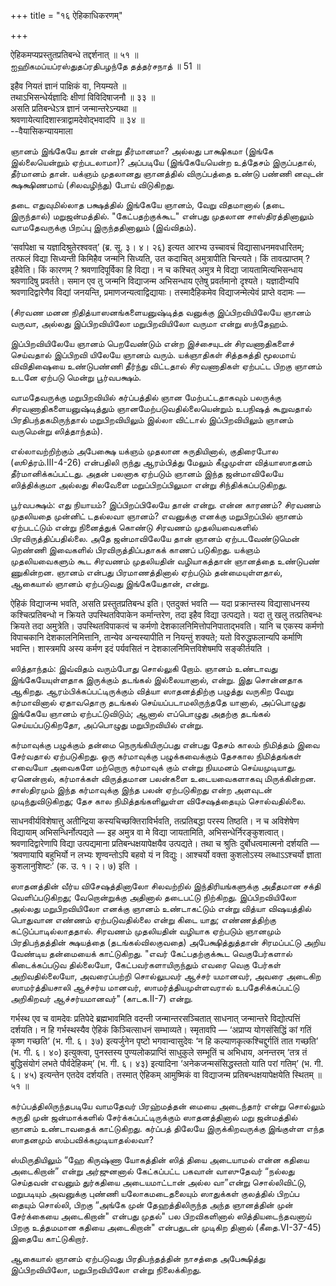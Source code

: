 +++
title = "१६ ऐहिकाधिकरणम्"

+++

ऐहिकमप्यप्रस्तुतप्रतिबन्धे तद्दर्शनात् ॥ ५१ ॥  
ஐஹிகமப்யப்ரஸ்துதப்ரதிபழந்தே தத்தர்சநாத் ॥ 51 ॥

इहैव नियतं ज्ञानं पाक्षिकं वा, नियम्यते ॥  
तथाऽभिसन्धेर्यज्ञादिः क्षीणां विविदिषाजनौ ॥ ३३ ॥  
असति प्रतिबन्धेऽत्र ज्ञानं जन्मान्तरेऽन्यथा ॥  
श्रवणायेत्यादिशास्त्राद्वामदेवोद्भवादपि ॥ ३४ ॥  
--वैयासिकन्यायमाला

ஞானம் இங்கேயே தான் என்று தீர்மானமா? அல்லது பாக்ஷிகமா (இங்கே
இல்லையென்றும் ஏற்படலாமா)? அப்படியே (இங்கேயேயென்ற உத்தேசம் இருப்பதால்,
தீர்மானம் தான். யக்ஞம் முதலானது ஞானத்தில் விருப்பத்தை உண்டு பண்ணி னவுடன்
க்ஷக்ஷிணமாய் (சிலவழிந்து) போய் விடுகிறது.

தடை எதுவுமில்லாத பக்ஷத்தில் இங்கேயே ஞானம், வேறு விதமானால் (தடை
இருந்தால்) மறுஜன்மத்தில். "கேட்பதற்குக்கூட" என்பது முதலான
சாஸ்திரத்தினாலும் வாமதேவருக்கு பிறப்பு இருந்ததினாலும் (இவ்விதம்).

‘सर्वापेक्षा च यज्ञादिश्रुतेरश्ववत्’ (ब्र. सू. ३। ४। २६) इत्यत आरभ्य
उच्चावचं विद्यासाधनमवधारितम्; तत्फलं विद्या सिध्यन्ती किमिहैव जन्मनि
सिध्यति, उत कदाचित् अमुत्रापीति चिन्त्यते। किं तावत्प्राप्तम् ?
इहैवेति। किं कारणम् ? श्रवणादिपूर्विका हि विद्या। न च कश्चित् अमुत्र
मे विद्या जायतामित्यभिसन्धाय श्रवणादिषु प्रवर्तते। समान एव तु जन्मनि
विद्याजन्म अभिसन्धाय एतेषु प्रवर्तमानो दृश्यते। यज्ञादीन्यपि
श्रवणादिद्वारेणैव विद्यां जनयन्ति, प्रमाणजन्यत्वाद्विद्यायाः।
तस्मादैहिकमेव विद्याजन्मेत्येवं प्राप्ते वदामः —

(சிரவண மனன நிதித்யாஸனங்களையனுஷ்டித்த வனுக்கு இப்பிறவியிலேயே ஞானம் வருவா,
அல்லது இப்பிறவியிலோ மறுபிறவியிலோ வருமா என்று ஸந்தேஹம்.

இப்பிறவியிலேயே ஞானம் பெறவேண்டும் என்ற இச்சையுடன் சிரவணாதிகளைச் செய்வதால்
இப்பிறவி யிலேயே ஞானம் வரும். யக்ஞாதிகள் சித்தசுத்தி மூலமாய் விவிதிஷையை
உண்டுபண்ணி தீர்ந்து விட்டதால் சிரவணாதிகள் ஏற்பட்ட பிறகு ஞானம் உடனே
ஏற்படு மென்று பூர்வபக்ஷம்.

வாமதேவருக்கு மறுபிறவியில் கர்ப்பத்தில் ஞான மேற்பட்டதாகவும் பலருக்கு
சிரவணாதிகளையனுஷ்டித்தும் ஞானமேற்படுவதில்லையென்றும் உபநிஷத் கூறுவதால்
பிரதிபந்தகமிருந்தால் மறுபிறவியிலும் இல்லா விட்டால் இப்பிறவியிலும் ஞானம்
வருமென்று ஸித்தாந்தம்).

எல்லாவற்றிற்கும் அபேக்ஷை யக்ஞம் முதலான சுருதியினால், குதிரைபோல
(ஸூத்ரம்.III-4-26) என்பதிலி ருந்து ஆரம்பித்து மேலும் கீழுமுள்ள
வித்யாஸாதனம் தீர்மானிக்கப்பட்டது. அதன் பலனாக ஏற்படும் ஞானம் இந்த
ஜன்மாவிலேயே ஸித்திக்குமா அல்லது சிலவேளை மறுப்பிறப்பிலுமா என்று
சிந்திக்கப்படுகிறது.

பூர்வபக்ஷம்: எது நியாயம்? இப்பிறப்பிலேயே தான் என்று. என்ன காரணம்?
சிரவணம் முதலியதை முன்னிட் டதல்லவா ஞானம்? எவனுக்கு எனக்கு மறுபிறப்பில்
ஞானம் ஏற்படட்டும் என்று நினைத்துக் கொண்டு சிரவணம் முதலியவைகளில்
பிரவிருத்திப்பதில்லை. அதே ஜன்மாவிலேயே தான் ஞானம் ஏற்படவேண்டுமென் றெண்ணி
இவைகளில் பிரவிருத்திப்பதாகக் காணப் படுகிறது. யக்ஞம் முதலியவைகளும் கூட
சிரவணம் முதலியதின் வழியாகத்தான் ஞானத்தை உண்டுபண் ணுகின்றன. ஞானம் என்பது
பிரமாணத்தினால் ஏற்படும் தன்மையுள்ளதால், ஆகையால் ஞானம் ஏற்படுவது
இங்கேயேதான், என்று.

ऐहिकं विद्याजन्म भवति, असति प्रस्तुतप्रतिबन्ध इति। एतदुक्तं भवति — यदा
प्रक्रान्तस्य विद्यासाधनस्य कश्चित्प्रतिबन्धो न क्रियते उपस्थितविपाकेन
कर्मान्तरेण, तदा इहैव विद्या उत्पद्यते। यदा तु खलु तत्प्रतिबन्धः
क्रियते तदा अमुत्रेति। उपस्थितविपाकत्वं च कर्मणो
देशकालनिमित्तोपनिपाताद्भवति। यानि च एकस्य कर्मणो विपाचकानि
देशकालनिमित्तानि, तान्येव अन्यस्यापीति न नियन्तुं शक्यते; यतो
विरुद्धफलान्यपि कर्माणि भवन्ति। शास्त्रमपि अस्य कर्मण इदं पर्यवसितं न
देशकालनिमित्तविशेषमपि सङ्कीर्तयति ।

ஸித்தாந்தம்: இவ்விதம் வரும்போது சொல்லுகி றோம். ஞானம் உண்டாவது
இங்கேயேயுள்ளதாக இருக்கும் தடங்கல் இல்லையானால், என்று. இது சொன்னதாக
ஆகிறது. ஆரம்பிக்கப்பட்டிருக்கும் வித்யா ஸாதனத்திற்கு பழுத்து வருகிற வேறு
கர்மாவினால் ஏதாவதொரு தடங்கல் செய்யப்படாமலிருந்ததே யானால், அப்பொழுது
இங்கேயே ஞானம் ஏற்பட்டுவிடும்; ஆனால் எப்பொழுது அதற்கு தடங்கல்
செய்யப்படுகிறதோ, அப்பொழுது மறுபிறவியில் என்று.

கர்மாவுக்கு பழுக்கும் தன்மை நெருங்கியிருப்பது என்பது தேசம் காலம்
நிமித்தம் இவை சேர்வதால் ஏற்படுகிறது. ஒரு கர்மாவுக்கு பழுக்கவைக்கும்
தேசகால நிமித்தங்கள் எவையோ அவைகளே மற்றொரு கர்மாவுக் கும் என்று நியமனம்
செய்யமுடியாது. ஏனென்றால், கர்மாக்கள் விருத்தமான பலன்களை உடையவைகளாகவு
மிருக்கின்றன. சாஸ்திரமும் இந்த கர்மாவுக்கு இந்த பலன் ஏற்படுகிறது என்ற
அளவுடன் முடிந்துவிடுகிறது; தேச கால நிமித்தங்களிலுள்ள விசேஷத்தையும்
சொல்வதில்லை.

साधनवीर्यविशेषात्तु अतीन्द्रिया कस्यचिच्छक्तिराविर्भवति, तत्प्रतिबद्धा
परस्य तिष्ठति। न च अविशेषेण विद्यायाम् अभिसन्धिर्नोत्पद्यते — इह अमुत्र
वा मे विद्या जायतामिति, अभिसन्धेर्निरङ्कुशत्वात्। श्रवणादिद्वारेणापि
विद्या उत्पद्यमाना प्रतिबन्धक्षयापेक्षयैव उत्पद्यते। तथा च श्रुतिः
दुर्बोधत्वमात्मनो दर्शयति — ‘श्रवणायापि बहुभिर्यो न लभ्यः शृण्वन्तोऽपि
बहवो यं न विद्युः। आश्चर्यो वक्ता कुशलोऽस्य लब्धाऽऽश्चर्यो ज्ञाता
कुशलानुशिष्टः’ (क. उ. १। २। ७) इति ।

ஸாதனத்தின் வீர்ய விசேஷத்தினாலோ சிலவற்றில் இந்திரியங்களுக்கு அதீதமான
சக்தி வெளிப்படுகிறது; வேறொன்றுக்கு அதினால் தடைபட்டு நிற்கிறது.
இப்பிறவியிலோ அல்லது மறுபிறவியிலோ எனக்கு ஞானம் உண்டாகட்டும் என்று வித்யா
விஷயத்தில் பொதுவான எண்ணம் ஏற்படுவதில்லை என்று கிடை யாது; எண்ணத்திற்கு
கட்டுப்பாடில்லாததால். சிரவணம் முதலியதின் வழியாக ஏற்படும் ஞானமும்
பிரதிபந்தத்தின் க்ஷயத்தை (தடங்கல்விலகுவதை) அபேக்ஷித்துத்தான் சிரமப்பட்டு
அறிய வேண்டிய தன்மையைக் காட்டுகிறது. "எவர் கேட்பதற்குக்கூட வெகுபேர்களால்
கிடைக்கப்படுவ தில்லையோ, கேட்பவர்களாயிருந்தும் எவரை வெகு பேர்கள்
அறிவதில்லையோ, அவரைப்பற்றி சொல்லுபவர் ஆச்சர் யமானவர், அவரை அடைகிற
ஸாமர்த்தியசாலி ஆச்சர்ய மானவர், ஸாமர்த்தியமுள்ளவரால் உபதேசிக்கப்பட்டு
அறிகிறவர் ஆச்சர்யமானவர்" (காடக.II-7) என்று.

गर्भस्थ एव च वामदेवः प्रतिपेदे ब्रह्मभावमिति वदन्ती जन्मान्तरसञ्चितात्
साधनात् जन्मान्तरे विद्योत्पत्तिं दर्शयति। न हि गर्भस्थस्यैव ऐहिकं
किञ्चित्साधनं सम्भाव्यते। स्मृतावपि — ‘अप्राप्य योगसंसिद्धिं कां गतिं
कृष्ण गच्छति’ (भ. गी. ६। ३७) इत्यर्जुनेन पृष्टो भगवान्वासुदेवः ‘न हि
कल्याणकृत्कश्चिद्दुर्गतिं तात गच्छति’ (भ. गी. ६। ४०) इत्युक्त्वा,
पुनस्तस्य पुण्यलोकप्राप्तिं साधुकुले सम्भूतिं च अभिधाय, अनन्तरम् ‘तत्र
तं बुद्धिसंयोगं लभते पौर्वदेहिकम्’ (भ. गी. ६। ४३) इत्यादिना
‘अनेकजन्मसंसिद्धस्ततो याति परां गतिम्’ (भ. गी. ६। ४५) इत्यन्तेन एतदेव
दर्शयति। तस्मात् ऐहिकम् आमुष्मिकं वा विद्याजन्म प्रतिबन्धक्षयापेक्षयेति
स्थितम् ॥ ५१ ॥

கர்ப்பத்திலிருந்தபடியே வாமதேவர் பிரஹ்மத்தன் மையை அடைந்தார் என்று
சொல்லும் சுருதி முன் ஜன்மாக்களில் சேர்க்கப்பட்டிருக்கும் ஸாதனத்தினால்
மறு ஜன்மத்தில் ஞானம் உண்டாவதைக் காட்டுகிறது. கர்ப்பத் திலேயே
இருக்கிறவருக்கு இங்குள்ள எந்த ஸாதனமும் ஸம்பவிக்கமுடியாதல்லவா?

ஸ்மிருதியிலும் “ஹே கிருஷ்ணா யோகத்தின் ஸித் தியை அடையாமல் என்ன கதியை
அடைகிறான்” என்று அர்ஜுனனால் கேட்கப்பட்ட பகவான் வாஸுதேவர் “நல்லது
செய்தவன் எவனும் துர்கதியை அடையமாட்டான் அல்ல வா”என்று சொல்லிவிட்டு,
மறுபடியும் அவனுக்கு புண்ணி யலோகமடைதலையும் ஸாதுக்கள் குலத்தில் பிறப்ப
தையும் சொல்லி, பிறகு “அங்கே முன் தேஹத்திலிருந்த அந்த ஞானத்தின் முன்
சேர்க்கையை அடைகிறான்" என்பது முதல்" பல பிறவிகளினால் ஸித்தியடைந்தவனாய்
பிறகு உத்தமமான கதியை அடைகிறான்" என்பதுடன் முடிகிற தினால் (கீதை.VI-37-45)
இதையே காட்டுகிறார்.

ஆகையால் ஞானம் ஏற்படுவது பிரதிபந்தத்தின் நாசத்தை அபேக்ஷித்து
இப்பிறவியிலோ, மறுபிறவியிலோ என்று நிலைக்கிறது.
